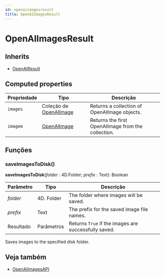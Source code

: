 ```yaml
---
id: openaiimagesresult
title: OpenAIImagesResult
---
```


# OpenAIImagesResult

## Inherits

- [OpenAIResult](OpenAIResult.md)

## Computed properties

| Propriedade | Tipo                                     | Descrição                                                          |
| ----------- | ---------------------------------------- | ------------------------------------------------------------------ |
| `images`    | Coleção de [OpenAIImage](OpenAIImage.md) | Returns a collection of OpenAIImage objects.       |
| `imagem`    | [OpenAIImage](OpenAIImage.md)            | Returns the first OpenAIImage from the collection. |

## Funções

### saveImagesToDisk()

**saveImagesToDisk**(*folder* : 4D.Folder; *prefix* : Text): Boolean

| Parâmetro | Tipo                       | Descrição                                                            |
| --------- | -------------------------- | -------------------------------------------------------------------- |
| *folder*  | 4D. Folder | The folder where images will be saved.               |
| *prefix*  | Text                       | The prefix for the saved image file names.           |
| Resultado | Parâmetros                 | Returns `True` if the images are successfully saved. |

Saves images to the specified disk folder.

## Veja também

- [OpenAIImagesAPI](OpenAIImagesAPI.md)
